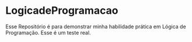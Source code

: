 # LogicadeProgramacao
Esse Repositório é para demonstrar minha habilidade prática em Lógica de Programação.
Esse é um teste real.